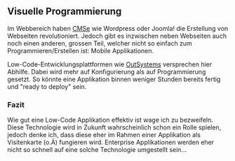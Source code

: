 ## Visuelle Programmierung
Im Webbereich haben [CMSe](/de/wiki/cms) wie Wordpress oder Joomla! die Erstellung von Webseiten revolutioniert. Jedoch gibt es inzwischen neben Webseiten auch noch einen anderen, grossen Teil, welcher nicht so einfach zum Programmieren/Erstellen ist: Mobile Applikationen.


Low-Code-Entwicklungsplattformen wie [OutSystems](https://www.outsystems.com/) versprechen hier Abhilfe. Dabei wird mehr auf Konfigurierung als auf Programmierung gesetzt. So könnte eine Applikation binnen weniger Stunden bereits fertig und "ready to deploy" sein.


### Fazit
Wie gut eine Low-Code Applikation effektiv ist wage ich zu bezweifeln. Diese Technologie wird in Zukunft wahrscheinlich schon ein Rolle spielen, jedoch denke ich, dass diese eher im Rahmen einer Applikation als Visitenkarte (o.Ä) fungieren wird. Enterprise Applikationen werden eher nicht so schnell auf eine solche Technologie umgestellt sein…
